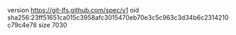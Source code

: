version https://git-lfs.github.com/spec/v1
oid sha256:23ff51651ca015c3958afc3015470eb70e3c5c963c3d34b6c2314210c79c4e78
size 7030
